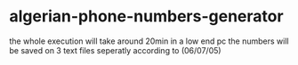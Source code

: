 # algerian-phone-numbers-generator

the whole execution will take around 20min in a low end pc
the numbers will be saved on 3 text files seperatly according to (06/07/05)
